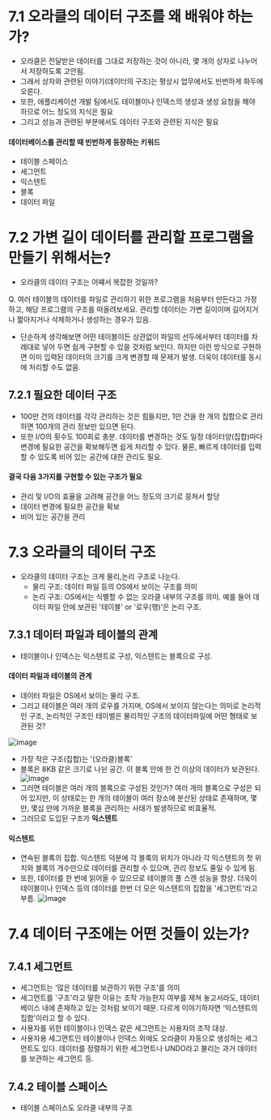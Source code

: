 # 7.1 오라클의 데이터 구조를 왜 배워야 하는가?
- 오라클은 전달받은 데이터를 그대로 저장하는 것이 아니라, 몇 개의 상자로 나누어서 저장하도록 고안됨.
- 그래서 상자와 관련된 이야기(데이터의 구조)는 평상시 업무에서도 빈번하게 화두에 오른다.
- 또한, 애플리케이션 개발 팀에서도 테이블이나 인덱스의 생성과 생성 요청을 해야 하므로 어느 정도의 지식은 필요
- 그리고 성능과 관련된 부분에서도 데이터 구조와 관련된 지식은 필요

#### 데이터베이스를 관리할 때 빈번하게 등장하는 키워드
- 테이블 스페이스
- 세그먼트
- 익스텐트
- 블록
- 데이터 파일

# 7.2 가변 길이 데이터를 관리할 프로그램을 만들기 위해서는?
- 오라클의 데이터 구조는 어쨰서 복잡한 것일까?
 
Q. 여러 테이블의 데이터를 파일로 관리하기 위한 프로그램을 처음부터 만든다고 가정하고, 해당 프로그램의 구조를 떠올려보세요. 관리할 데이터는 가변 길이이며 길어지거나 짧아지거나 삭제하거나 생성하는 경우가 있음.

- 단순하게 생각해보면 어떤 테이블이든 상관없이 파일의 선두에서부터 데이터를 차례대로 넣어 두면 쉽게 구현할 수 있을 것처럼 보인다. 하지만 이런 방식으로 구현하면 이미 입력된 데이터의 크기를 크게 변경할 때 문제가 발생. 더욱이 데이터를 동시에 처리할 수도 없음.

## 7.2.1 필요한 데이터 구조
- 100만 건의 데이터를 각각 관리하는 것은 힘들지만, 1만 건을 한 개의 집합으로 관리하면 100개의 관리 정보만 있으면 된다.
- 또한 I/O의 횟수도 100회로 충분. 데이터를 변경하는 것도 일정 데이터양(집합)마다 변경에 필요한 공간을 확보해두면 쉽게 처리할 수 있다. 물론, 빠르게 데이터를 입력할 수 있도록 비어 있는 공간에 대한 관리도 필요.

#### 결국 다음 3가지를 구현할 수 있는 구조가 필요
- 관리 및 I/O의 효율을 고려해 공간을 어느 정도의 크기로 뭉쳐서 할당
- 데이터 변경에 필요한 공간을 확보
- 비어 있는 공간을 관리

# 7.3 오라클의 데이터 구조
* 오라클의 데이터 구조는 크게 물리,논리 구조로 나눈다.
  * 물리 구조: 데이터 파일 등의 OS에서 보이는 구조를 의미
  * 논리 구조: OS에서는 식별할 수 없는 오라클 내부의 구조를 의미. 예를 들어 데이터 파일 안에 보관된 '테이블' or '로우(행)'은 논리 구조.
 
## 7.3.1 데이터 파일과 테이블의 관계
- 테이블이나 인덱스는 익스텐트로 구성, 익스텐트는 블록으로 구성.

#### 데이터 파일과 테이블의 관계
- 데이터 파일은 OS에서 보이는 물리 구조.
- 그리고 테이블은 여러 개의 로우를 가지며, OS에서 보이지 않는다는 의미로 논리적인 구조, 논리적인 구조인 테이벌은 물리적인 구조의 데이터파일에 어떤 형태로 보관된 것?

![image](https://github.com/LeeHyogon/BookSummary/assets/45483116/11154375-73e6-458d-a645-00c7516813e8)

- 가장 작은 구조(집합)는 '(오라클)블록'
- 블록은 8KB 같은 크기로 나뉜 공간. 이 블록 안에 한 건 이상의 데이터가 보관된다.
![image](https://github.com/LeeHyogon/BookSummary/assets/45483116/30864107-b629-4fb9-a5bc-87eb01908581)
- 그러면 테이블은 여러 개의 블록으로 구성된 것인가? 여러 개의 블록으로 구성은 되어 있지만, 이 상태로는 한 개의 테이블이 여러 장소에 분산된 상태로 존재하며, 몇 만, 몇십 만에 가까운 블록을 관리하는 사태가 발생하므로 비효율적.
- 그러므로 도입된 구조가 **익스텐트**

#### 익스텐트
- 연속된 블록의 집합. 익스텐트 덕분에 각 블록의 위치가 아니라 각 익스텐트의 첫 위치와 블록의 개수만으로 데이터를 관리할 수 있으며, 관리 정보도 줄일 수 있게 됨.
- 또한, 데이터를 한 번에 읽어올 수 있으므로 테이블의 풀 스캔 성능을 향상. 더욱이 테이블이나 인덱스 등의 데이터를 한번 더 모은 익스텐트의 집합을 '세그먼트'라고 부름.
![image](https://github.com/LeeHyogon/BookSummary/assets/45483116/aa1fcdcc-5e10-498e-a4be-f1f3b0600d75)

# 7.4 데이터 구조에는 어떤 것들이 있는가?
## 7.4.1 세그먼트
- 세그먼트는 '많은 데이터를 보관하기 위한 구조'를 의미
- 세그먼트를 '구조'라고 말한 이유는 조작 가능한지 여부를 제쳐 놓고서라도, 데이터베이스 내에 존재하고 있는 것처럼 보이기 때문. 다르게 이야기하자면 '익스텐트의 집합'이라고 할 수 있다.
- 사용자를 위한 테이블이나 인덱스 같은 세그먼트는 사용자의 조작 대상.
- 사용자용 세그먼트인 테이블이나 인덱스 외에도 오라클이 자동으로 생성하는 세그먼트도 있다. 데이터를 정렬하기 위한 세그먼트나 UNDO라고 불리는 과거 데이터를 보관하는 세그먼트 등.

## 7.4.2 테이블 스페이스 
- 테이블 스페이스도 오라클 내부의 구조
